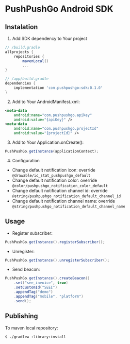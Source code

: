 # PushPushGo Android SDK

## Instalation

1. Add SDK dependency to Your project
```groovy
// /build.gradle
allprojects {
    repositories {
        mavenLocal()
        ...
}

// /app/build.gradle
dependencies {
    implementation 'com.pushpushgo:sdk:0.1.0'
}
```
2. Add to Your AndroidManifest.xml:
```xml
<meta-data
    android:name="com.pushpushgo.apikey"
    android:value="{apiKey}" />
<meta-data
    android:name="com.pushpushgo.projectId"
    android:value="{projectId}" />
```
3. Add to Your Application.onCreate():
```java
PushPushGo.getInstance(applicationContext);
```
4. Configuration
- Change default notification icon: override `@drawable/ic_stat_pushpushgo_default`
- Change default notification color: override `@color/pushpushgo_notification_color_default`
- Change default notification channel id: override `@string/pushpushgo_notification_default_channel_id`
- Change default notification channel name: override `@string/pushpushgo_notification_default_channel_name`

## Usage

- Register subscriber:
```java
PushPushGo.getInstance().registerSubscriber();
```

- Unregister:
```java
PushPushGo.getInstance().unregisterSubscriber();
```

- Send beacon:
```java
PushPushGo.getInstance().createBeacon()
    .set("see_invoice", true)
    .setCustomId("SEEI")
    .appendTag("demo")
    .appendTag("mobile", "platform")
    .send();
```

## Publishing

To maven local repository:

```sh
$ ./gradlew :library:install
```
